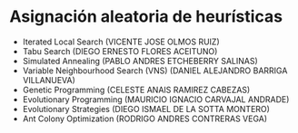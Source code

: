# Asignación aleatoria de heurísticas

- Iterated Local Search (VICENTE JOSE OLMOS RUIZ)
- Tabu Search (DIEGO ERNESTO FLORES ACEITUNO)
- Simulated Annealing (PABLO ANDRES ETCHEBERRY SALINAS)
- Variable Neighbourhood Search (VNS) (DANIEL ALEJANDRO BARRIGA VILLANUEVA)
- Genetic Programming (CELESTE ANAIS RAMIREZ CABEZAS)
- Evolutionary Programming (MAURICIO IGNACIO CARVAJAL ANDRADE)
- Evolutionary Strategies (DIEGO ISMAEL DE LA SOTTA MONTERO)
- Ant Colony Optimization (RODRIGO ANDRES CONTRERAS VEGA)
